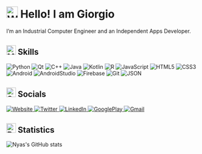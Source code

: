 <img src="https://raw.githubusercontent.com/Tarikul-Islam-Anik/Animated-Fluent-Emojis/master/Emojis/Hand%20gestures/Waving%20Hand.png" alt="Waving Hand" width="30" height="30" /> Hello! I am Giorgio
===
I’m an Industrial Computer Engineer and an Independent Apps Developer.

## <img src="https://raw.githubusercontent.com/Tarikul-Islam-Anik/Animated-Fluent-Emojis/master/Emojis/People%20with%20professions/Man%20Technologist%20Light%20Skin%20Tone.png" alt="Man Technologist" width="25" height="25" /> Skills

![Python](https://ziadoua.github.io/m3-Markdown-Badges/badges/Python/python2.svg)
![Qt](https://ziadoua.github.io/m3-Markdown-Badges/badges/Qt/qt2.svg)
![C++](https://ziadoua.github.io/m3-Markdown-Badges/badges/C++/c++2.svg)
![Java](https://ziadoua.github.io/m3-Markdown-Badges/badges/Java/java2.svg)
![Kotlin](https://ziadoua.github.io/m3-Markdown-Badges/badges/Kotlin/kotlin2.svg)
![R](https://ziadoua.github.io/m3-Markdown-Badges/badges/R/r2.svg)
![JavaScript](https://ziadoua.github.io/m3-Markdown-Badges/badges/Javascript/javascript2.svg)
![HTML5](https://ziadoua.github.io/m3-Markdown-Badges/badges/HTML/html2.svg)
![CSS3](https://ziadoua.github.io/m3-Markdown-Badges/badges/CSS/css2.svg)
![Android](https://ziadoua.github.io/m3-Markdown-Badges/badges/Android/android2.svg)
![AndroidStudio](https://ziadoua.github.io/m3-Markdown-Badges/badges/AndroidStudio/androidstudio2.svg)
![Firebase](https://ziadoua.github.io/m3-Markdown-Badges/badges/Firebase/firebase2.svg)
![Git](https://ziadoua.github.io/m3-Markdown-Badges/badges/Git/git2.svg)
![JSON](https://ziadoua.github.io/m3-Markdown-Badges/badges/JSON/json2.svg)<br>

## <img src="https://raw.githubusercontent.com/Tarikul-Islam-Anik/Animated-Fluent-Emojis/master/Emojis/Smilies/Speech%20Balloon.png" alt="Speech Balloon" width="25" height="25" />  Socials
<p>
<a href="https://giorgiocantoni.it/">
    <img src="https://ziadoua.github.io/m3-Markdown-Badges/badges/MyPortfolio/myportfolio2.svg" alt="Website">
</a>
<a href="https://x.com/gcantoni_">
    <img src="https://ziadoua.github.io/m3-Markdown-Badges/badges/Twitter/twitter2.svg" alt="Twitter">
</a>
<a href="https://www.linkedin.com/in/gcantoni/">
    <img src="https://ziadoua.github.io/m3-Markdown-Badges/badges/LinkedIn/linkedin2.svg" alt="LinkedIn">
</a>
<a href="https://play.google.com/store/apps/dev?id=9158262775411291866">
    <img src="https://ziadoua.github.io/m3-Markdown-Badges/badges/Android/android2.svg" alt="GooglePlay">
</a>
<a href="mailto:giorgio.canto98@gmail.com">
    <img src="https://ziadoua.github.io/m3-Markdown-Badges/badges/Gmail/gmail2.svg" alt="Gmail">
</a>
</p>

## <img src="https://raw.githubusercontent.com/Tarikul-Islam-Anik/Animated-Fluent-Emojis/master/Emojis/Objects/Bar%20Chart.png" alt="Bar Chart" width="25" height="25" /> Statistics

![Nyas's GitHub stats](https://github-readme-stats.vercel.app/api?username=gcantoni&theme=github_dark&show_icons=true&hide_border=true&border_radius=30)
